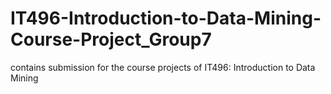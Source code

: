 # IT496-Introduction-to-Data-Mining-Course-Project_Group7
contains submission for the course projects of IT496: Introduction to Data Mining 
